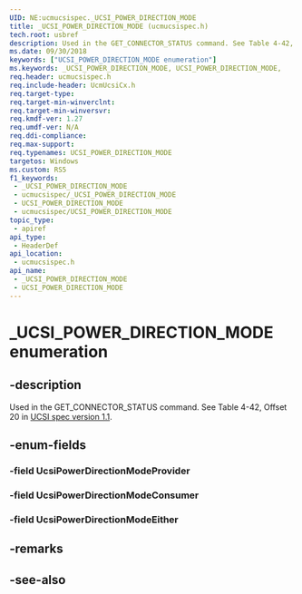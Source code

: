 ```yaml
---
UID: NE:ucmucsispec._UCSI_POWER_DIRECTION_MODE
title: _UCSI_POWER_DIRECTION_MODE (ucmucsispec.h)
tech.root: usbref
description: Used in the GET_CONNECTOR_STATUS command. See Table 4-42, Offset 20.
ms.date: 09/30/2018
keywords: ["UCSI_POWER_DIRECTION_MODE enumeration"]
ms.keywords: _UCSI_POWER_DIRECTION_MODE, UCSI_POWER_DIRECTION_MODE,
req.header: ucmucsispec.h
req.include-header: UcmUcsiCx.h
req.target-type: 
req.target-min-winverclnt: 
req.target-min-winversvr: 
req.kmdf-ver: 1.27
req.umdf-ver: N/A
req.ddi-compliance: 
req.max-support: 
req.typenames: UCSI_POWER_DIRECTION_MODE
targetos: Windows
ms.custom: RS5
f1_keywords:
 - _UCSI_POWER_DIRECTION_MODE
 - ucmucsispec/_UCSI_POWER_DIRECTION_MODE
 - UCSI_POWER_DIRECTION_MODE
 - ucmucsispec/UCSI_POWER_DIRECTION_MODE
topic_type:
 - apiref
api_type:
 - HeaderDef
api_location:
 - ucmucsispec.h
api_name:
 - _UCSI_POWER_DIRECTION_MODE
 - UCSI_POWER_DIRECTION_MODE
---
```


# _UCSI_POWER_DIRECTION_MODE enumeration


## -description

Used in the GET_CONNECTOR_STATUS command. See Table 4-42, Offset 20 in [UCSI spec version 1.1](https://www.intel.com/content/dam/www/public/us/en/documents/technical-specifications/usb-type-c-ucsi-spec.pdf).

## -enum-fields

### -field UcsiPowerDirectionModeProvider 

### -field UcsiPowerDirectionModeConsumer 

### -field UcsiPowerDirectionModeEither 

## -remarks

## -see-also

